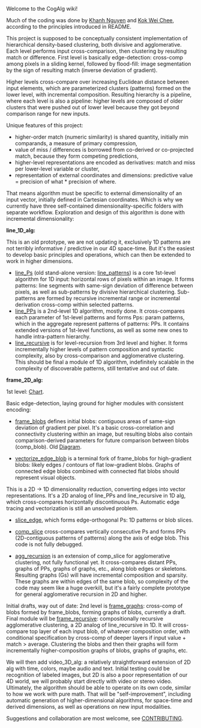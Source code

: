 Welcome to the CogAlg wiki!

Much of the coding was done by [Khanh Nguyen](https://github.com/khanh93vn/CogAlg) and [Kok Wei Chee](https://github.com/kwcckw/CogAlg), according to the principles introduced in README.

This project is supposed to be conceptually consistent implementation of hierarchical density-based clustering, both divisive and agglomerative. Each level performs input cross-comparison, then clustering by resulting match or difference. First level is basically edge-detection: cross-comp among pixels in a sliding kernel, followed by flood-fill: image segmentation by the sign of resulting match (inverse deviation of gradient).

Higher levels cross-compare over increasing Euclidean distance between input elements, which are parameterized clusters (patterns) formed on the lower level, with incremental composition. Resulting hierarchy is a pipeline, where each level is also a pipeline: higher levels are composed of older clusters that were pushed out of lower level because they got beyond comparison range for new inputs.

Unique features of this project:
- higher-order match (numeric similarity) is shared quantity, initially min comparands, a measure of primary compression, 
- value of miss / differences is borrowed from co-derived or co-projected match, because they form competing predictions,
- higher-level representations are encoded as derivatives: match and miss per lower-level variable or cluster,
- representation of external coordinates and dimensions: predictive value = precision of what * precision of where.

That means algorithm must be specific to external dimensionality of an input vector, initially defined in Cartesian coordinates. Which is why we currently have three self-contained dimensionality-specific folders with separate workflow. Exploration and design of this algorithm is done with incremental dimensionality:

**line_1D_alg:**

This is an old prototype, we are not updating it, exclusively 1D patterns are not terribly informative / predictive in our 4D space-time. 
But it's the easiest to develop basic principles and operations, which can then be extended to work in higher dimensions.

- [line_Ps](https://github.com/boris-kz/CogAlg/blob/master/line_1D_alg/line_P.py) (old stand-alone version: [line_patterns](https://github.com/boris-kz/CogAlg/blob/master/line_1D_alg/line_patterns.py)) is a core 1st-level algorithm for 1D input: horizontal rows of pixels within an image. It forms patterns: line segments with same-sign deviation of difference between pixels, as well as sub-patterns by divisive hierarchical clustering. Sub-patterns are formed by recursive incremental range or incremental derivation cross-comp within selected patterns.  
- [line_PPs](https://github.com/boris-kz/CogAlg/blob/master/line_1D_alg/line_PPs.py) is a 2nd-level 1D algorithm, mostly done. It cross-compares each parameter of 1st-level patterns and forms Pps: param patterns, which in the aggregate represent patterns of patterns: PPs. It contains extended versions of 1st-level functions, as well as some new ones to handle intra-pattern hierarchy. 
- [line_recursive](https://github.com/boris-kz/CogAlg/blob/master/line_1D_alg/line_recursive.py) is for level-recursion from 3rd level and higher. It forms incrementally higher levels of pattern composition and syntactic complexity, also by cross-comparison and agglomerative clustering. This should be final a module of 1D algorithm, indefinitely scalable in the complexity of discoverable patterns, still tentative and out of date.

**frame_2D_alg:**

 1st level: [Chart](https://github.com/boris-kz/CogAlg/blob/master/frame_2D_alg/Illustrations/1st_level_2D_alg.png).

 Basic edge-detection, laying ground for higher modules with consistent encoding:
- [frame_blobs](https://github.com/boris-kz/CogAlg/blob/master/frame_2D_alg/frame_blobs.py) defines initial blobs: contiguous areas of same-sign deviation of gradient per pixel. It's a basic cross-correlation and connectivity clustering within an image, but resulting blobs also contain comparison-derived parameters for future comparison between blobs (comp_blob). Old [Diagram](https://github.com/boris-kz/CogAlg/blob/master/frame_2D_alg/Illustrations/intra_blob_scheme.png).

- [vectorize_edge_blob](https://github.com/boris-kz/CogAlg/tree/master/frame_2D_alg) is a terminal fork of frame_blobs for high-gradient blobs: likely edges / contours of flat low-gradient blobs. Graphs of connected edge blobs combined with connected flat blobs should represent visual objects.

 This is a 2D -> 1D dimensionality reduction, converting edges into vector representations. It's a 2D analog of line_PPs and line_recursive in 1D alg, which cross-compares horizontally discontinuous Ps. Automatic edge tracing and vectorization is still an unsolved problem. 
  
  - [slice_edge](https://github.com/boris-kz/CogAlg/blob/master/frame_2D_alg/slice_edge.py), which forms edge-orthogonal Ps: 1D patterns or blob slices.
  - [comp_slice](https://github.com/boris-kz/CogAlg/blob/master/frame_2D_alg/comp_slice.py) cross-compares vertically consecutive Ps and forms PPs (2D-contiguous patterns of patterns) along the axis of edge blob. This code is not fully debugged.

  - [agg_recursion](https://github.com/boris-kz/CogAlg/blob/master/frame_2D_alg/agg_recursion.py) is an extension of comp_slice for agglomerative clustering, not fully functional yet. It cross-compares distant PPs, graphs of PPs, graphs of graphs, etc., along blob edges or skeletons. Resulting graphs (Gs) will have incremental composition and sparsity. These graphs are within edges of the same blob, so complexity of the code may seem like a huge overkill, but it's a fairly complete prototype for general agglomerative recursion in 2D and higher.

 Initial drafts, way out of date:
 2nd level is [frame_graphs](https://github.com/boris-kz/CogAlg/blob/master/frame_2D_alg/frame_graphs.py): cross-comp of blobs formed by frame_blobs, forming graphs of blobs, currently a draft.
 Final module will be [frame_recursive](https://github.com/boris-kz/CogAlg/blob/master/frame_2D_alg/frame_recursive.py): compositionally recursive agglomerative clustering, a 2D analog of line_recursive in 1D. It will cross-compare top layer of each input blob, of whatever composition order, with conditional specification by cross-comp of deeper layers if input value + match > average. Clustering the blobs and then their graphs will form incrementally higher-composition graphs of blobs, graphs of graphs, etc.

We will then add video_3D_alg: a relatively straightforward extension of 2D alg with time, colors, maybe audio and text. Initial testing could be recognition of labeled images, but 2D is also a poor representation of our 4D world, we will probably start directly with video or stereo video.
Ultimately, the algorithm should be able to operate on its own code, similar to how we work with pure math. That will be "self-improvement", including automatic generation of higher-dimensional algorithms, for space-time and derived dimensions, as well as operations on new input modalities.  

Suggestions and collaboration are most welcome, see [CONTRIBUTING](https://github.com/boris-kz/CogAlg/blob/master/CONTRIBUTING.md).